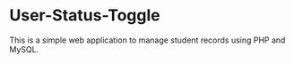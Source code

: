 # User-Status-Toggle
This is a simple web application to manage student records using PHP and MySQL.
